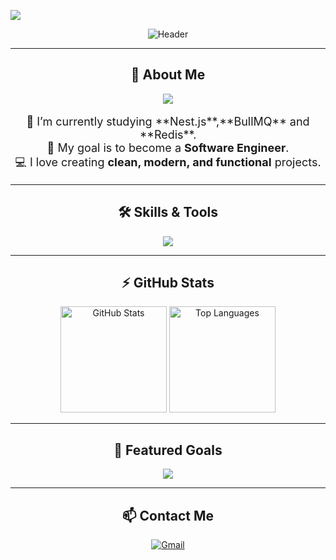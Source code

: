 ![](https://komarev.com/ghpvc/?username=Babiel09&color=006bed)

<p align="center">
  <img src="https://readme-typing-svg.herokuapp.com?font=Fira+Code&weight=600&size=35&duration=3500&pause=1000&color=0AF7F7&center=true&vCenter=true&width=700&height=70&lines=Hi+there!+%F0%9F%91%8B;I'm+Gabriel+Castro!;Teenager+Programmer;Welcome+to+my+GitHub+Profile!+%F0%9F%8E%89" alt="Header" />
</p>

---

<h2 align="center">🚀 About Me</h2>

<p align="center">
  <img src="https://img.shields.io/badge/Currently%20Learning-Nest.js,BullMQ%20%26%20REDIS-FFC107?style=for-the-badge&logo=typescript&logoColor=black" />
</p>

<p align="center" style="font-size: 18px;">
🔭 I’m currently studying **Nest.js**,**BullMQ** and **Redis**.<br>
🎯 My goal is to become a <b>Software Engineer</b>. <br>
💻 I love creating <b>clean, modern, and functional</b> projects.
</p>

---

<h2 align="center">🛠️ Skills & Tools</h2>

<p align="center">
  <img src="https://skillicons.dev/icons?i=javascript,typescript,c,go,nest,nodejs,nextjs,react,express,html,css,git,docker,prisma,,,,,,postgres,tailwind,mongodb,redis,postman,scss,vite" />
</p>

---

<h2 align="center">⚡ GitHub Stats</h2>

<div align="center">
  <img height="170" src="https://github-readme-stats.vercel.app/api?username=Babiel09&show_icons=true&theme=tokyonight&border_radius=15" alt="GitHub Stats" />
  <img height="170" src="https://github-readme-stats.vercel.app/api/top-langs/?username=Babiel09&layout=compact&langs_count=8&theme=tokyonight&border_radius=15" alt="Top Languages" />
</div>

---

<h2 align="center">🌟 Featured Goals</h2>

<p align="center">
  <img src="https://img.shields.io/badge/-Become%20a%20Software%20Engineer-F50057?style=for-the-badge&logo=typescript&logoColor=white" />
</p>

---

<h2 align="center">📫 Contact Me</h2>

<p align="center">
  <a href="mailto:estudosbabiel@gmail.com">
    <img src="https://img.shields.io/badge/-Gmail-D14836?style=for-the-badge&logo=gmail&logoColor=white" alt="Gmail" />
  </a>
</p>
